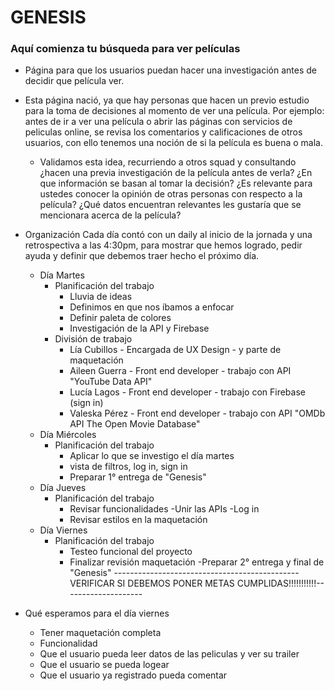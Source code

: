 # GENESIS
### Aquí comienza tu búsqueda para ver películas

+ Página para que los usuarios puedan hacer una investigación antes de decidir que película ver.

+ Esta página nació, ya que hay personas que hacen un previo estudio para la toma de decisiones al momento de ver una película.
Por ejemplo: antes de ir a ver una película o abrir las páginas con servicios de peliculas online, se revisa los comentarios y calificaciones de otros usuarios, con ello tenemos una noción de si la película es buena o mala.  
  - Validamos esta idea, recurriendo a otros squad y consultando ¿hacen una previa investigación de la película antes de verla? ¿En que información se basan al tomar la decisión? ¿Es relevante para ustedes conocer la opinión de otras personas con respecto a la película? ¿Qué datos encuentran relevantes les gustaría que se mencionara acerca de la película?

+ Organización
  Cada día contó con un daily al inicio de la jornada y una retrospectiva a las 4:30pm, para mostrar que hemos logrado, pedir ayuda y definir que debemos traer hecho el próximo día.
  - Día Martes 
    + Planificación del trabajo
      - Lluvia de ideas
      - Definimos en que nos íbamos a enfocar
      - Definir paleta de colores
      - Investigación de la API y Firebase
    + División de trabajo
      - Lía Cubillos - Encargada de UX Design - y parte de maquetación
      - Aileen Guerra - Front end developer - trabajo con API "YouTube Data API"
      - Lucía Lagos - Front end developer - trabajo con Firebase (sign in)
      - Valeska Pérez - Front end developer - trabajo con API "OMDb API The Open Movie Database"
  - Día Miércoles
    + Planificación del trabajo
      - Aplicar lo que se investigo el día martes
      - vista de filtros, log in, sign in
      - Preparar 1° entrega de "Genesis"
  - Día Jueves
    + Planificación del trabajo
      - Revisar funcionalidades
        -Unir las APIs
        -Log in
      - Revisar estilos en la maquetación
   - Día Viernes
      + Planificación del trabajo
        - Testeo funcional del proyecto
        - Finalizar revisión maquetación 
        -Preparar 2° entrega y final de "Genesis"
----------------------------------------------VERIFICAR SI DEBEMOS PONER METAS CUMPLIDAS!!!!!!!!!!!--------------------
+ Qué esperamos para el día viernes
  - Tener maquetación completa
  - Funcionalidad
  - Que el usuario pueda leer datos de las peliculas y ver su trailer
  - Que el usuario se pueda logear
  - Que el usuario ya registrado pueda comentar

